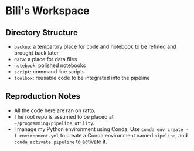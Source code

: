 # Bili's Workspace

## Directory Structure

- `backup`: a temparory place for code and notebook to be refined and brought back later
- `data`: a place for data files
- `notebook`: polished notebooks
- `script`: command line scripts
- `toolbox`: reusable code to be integrated into the pipeline

## Reproduction Notes

- All the code here are ran on ratto.
- The root repo is assumed to be placed at `~/programming/pipeline_utility`.
- I manage my Python environment using Conda. Use `conda env create -f environment.yml` to create a Conda environment named `pipeline`, and `conda activate pipeline` to activate it.
